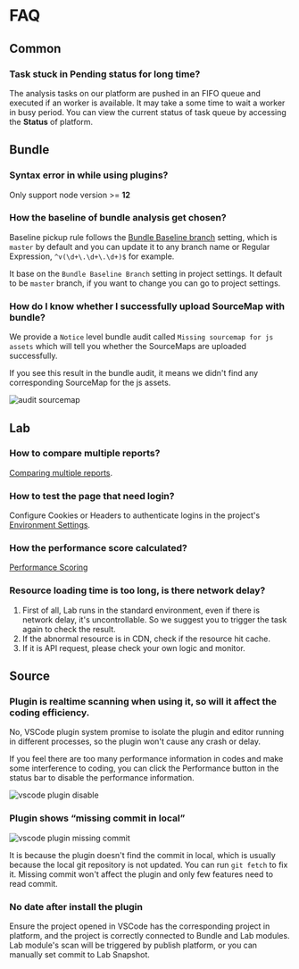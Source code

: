 # FAQ

## Common

### Task stuck in Pending status for long time?

The analysis tasks on our platform are pushed in an FIFO queue and executed if an worker is available. It may take a some time to wait a worker in busy period. You can view the current status of task queue by accessing the **Status** of platform.

## Bundle

### Syntax error in while using plugins?

Only support node version >= **12**

### How the baseline of bundle analysis get chosen?

Baseline pickup rule follows the [Bundle Baseline branch](./settings/basic-setting#Bundle-baseline-Branch) setting, which is `master` by default and you can update it to any branch name or Regular Expression, `^v(\d+\.\d+\.\d+)$` for example.

It base on the `Bundle Baseline Branch` setting in project settings. It default to be `master` branch, if you want to change you can go to project settings.

### How do I know whether I successfully upload SourceMap with bundle?

We provide a `Notice` level bundle audit called `Missing sourcemap for js assets` which will tell you whether the SourceMaps are uploaded successfully.

If you see this result in the bundle audit, it means we didn't find any corresponding SourceMap for the js assets.

![audit sourcemap](/faq/audit-sourcemap.png)

## Lab

### How to compare multiple reports?

[Comparing multiple reports](./lab/multi-reports).

### How to test the page that need login?

Configure Cookies or Headers to authenticate logins in the project's [Environment Settings](./settings/environment-setting).

### How the performance score calculated?

[Performance Scoring](https://web.dev/performance-scoring/)

### Resource loading time is too long, is there network delay?

1. First of all, Lab runs in the standard environment, even if there is network delay, it's uncontrollable. So we suggest you to trigger the task again to check the result.
2. If the abnormal resource is in CDN, check if the resource hit cache.
3. If it is API request, please check your own logic and monitor.

## Source

### Plugin is realtime scanning when using it, so will it affect the coding efficiency.

No, VSCode plugin system promise to isolate the plugin and editor running in different processes, so the plugin won't cause any crash or delay.

If you feel there are too many performance information in codes and make some interference to coding, you can click the Performance button in the status bar to disable the performance information.

![vscode plugin disable](/faq/vscode-plugin-disable.png)

### Plugin shows “missing commit in local”

![vscode plugin missing commit](/faq/vscode-plugin-missing-commit.png)

It is because the plugin doesn't find the commit in local, which is usually because the local git repository is not updated. You can run `git fetch` to fix it. Missing commit won't affect the plugin and only few features need to read commit.

### No date after install the plugin

Ensure the project opened in VSCode has the corresponding project in platform, and the project is correctly connected to Bundle and Lab modules. Lab module's scan will be triggered by publish platform, or you can manually set commit to Lab Snapshot.

